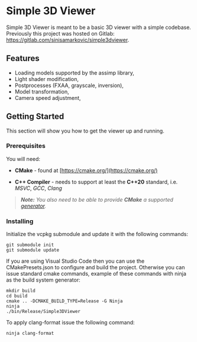 # Simple 3D Viewer

Simple 3D Viewer is meant to be a basic 3D viewer with a simple codebase.
Previously this project was hosted on Gitlab:
https://gitlab.com/sinisamarkovic/simple3dviewer.

## Features

- Loading models supported by the assimp library,
- Light shader modification,
- Postprocesses (FXAA, grayscale, inversion),
- Model transformation,
- Camera speed adjustment,

## Getting Started

This section will show you how to get the viewer up and running.

### Prerequisites

You will need:

- **CMake** - found at [https://cmake.org/](https://cmake.org/)

- **C++ Compiler** - needs to support at least the **C++20** standard, i.e.
  _MSVC_, _GCC_, _Clang_

> _**Note:**_ _You also need to be able to provide _**CMake**_ a supported
> [generator](https://cmake.org/cmake/help/latest/manual/cmake-generators.7.html)._

### Installing

Initialize the vcpkg submodule and update it with the following commands:

```
git submodule init
git submodule update
```

If you are using Visual Studio Code then you can use the CMakePresets.json to
configure and build the project. Otherwise you can issue standard cmake
commands, example of these commands with ninja as the build system generator:

```
mkdir build
cd build
cmake .. -DCMAKE_BUILD_TYPE=Release -G Ninja
ninja 
./bin/Release/Simple3DViewer
```

To apply clang-format issue the following command:

```
ninja clang-format
```

